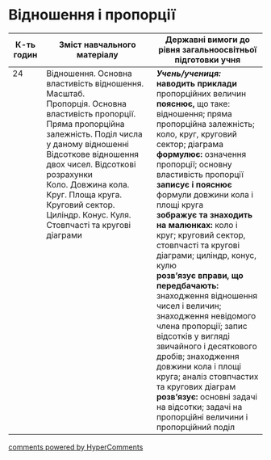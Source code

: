 <div id="hypercomments_widget" class="js-hypercomments-widget invisible"></div>

# Відношення і пропорції

<table>
  <tr>
    <td width="10%" align="center"><b>К-ть годин</b></td>
    <td width="40%" align="center"><b>Зміст навчального матеріалу</b></td>
    <td width="40%" align="center"><b>Державні вимоги до рівня загальноосвітньої підготовки учня</b></td>
  </tr>
<tbody>
  <tr>
<td width="10%" style="vertical-align:top !important;">24</td>
    <td width="40%" style="vertical-align:top !important;">
Відношення. Основна властивість відношення. Масштаб.<br>
Пропорція. Основна властивість пропорції. Пряма пропорційна залежність. Поділ числа у даному відношенні<br>
Відсоткове відношення двох чисел. Відсоткові розрахунки<br>
Коло. Довжина кола. Круг. Площа круга. Круговий сектор. Циліндр. Конус. Куля. Стовпчасті та кругові діаграми
</td>
    <td width="40%" style="vertical-align:top !important;">
<i><b>Учень/учениця:</b></i><br>
<b>наводить приклади</b> пропорційних величин<br>
<b>пояснює,</b> що таке: відношення; пряма пропорційна залежність; коло, круг, круговий сектор; діаграма<br>
<b>формулює:</b> означення пропорції; основну властивість пропорції<br>
<b>записує і пояснює</b> формули довжини кола і площі круга<br>
<b>зображує та знаходить на малюнках:</b> коло і круг; круговий сектор, стовпчасті та кругові діаграми; циліндр, конус, кулю<br>
<b>розв’язує вправи, що передбачають:</b> знаходження відношення чисел і величин; знаходження невідомого члена пропорції; запис відсотків у вигляді звичайного і десяткового дробів; знаходження довжини кола і площі круга; аналіз стовпчастих та кругових діаграм<br>
<b>розв’язує:</b> основні задачі на відсотки; задачі на пропорційні величини і пропорційний поділ
</td>
  </tr>
</tbody>
</table>

<div class="js-hypercomments-container">
<a href="http://hypercomments.com" class="hc-link" title="comments widget">comments powered by HyperComments</a>
</div>